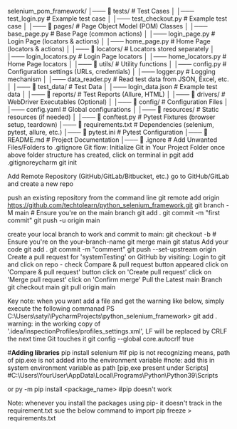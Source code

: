 selenium_pom_framework/
│─── 📂 tests/                  # Test Cases
│    │─── test_login.py         # Example test case
│    │─── test_checkout.py      # Example test case
│
│─── 📂 pages/                  # Page Object Model (POM) Classes
│    │─── base_page.py          # Base Page (common actions)
│    │─── login_page.py         # Login Page (locators & actions)
│    │─── home_page.py          # Home Page (locators & actions)
│
│─── 📂 locators/               # Locators stored separately
│    │─── login_locators.py     # Login Page locators
│    │─── home_locators.py      # Home Page locators
│
│─── 📂 utils/                  # Utility functions
│    │─── config.py             # Configuration settings (URLs, credentials)
│    │─── logger.py             # Logging mechanism
│    │─── data_reader.py        # Read test data from JSON, Excel, etc.
│
│─── 📂 test_data/              # Test Data
│    │─── login_data.json       # Example test data
│
│─── 📂 reports/                # Test Reports (Allure, HTML)
│
│─── 📂 drivers/                # WebDriver Executables (Optional)
│
│─── 📂 config/                 # Configuration Files
│    │─── config.yaml           # Global configurations
│
│─── 📂 resources/              # Static resources (if needed)
│
│─── 📜 conftest.py             # Pytest Fixtures (browser setup, teardown)
│─── 📜 requirements.txt        # Dependencies (selenium, pytest, allure, etc.)
│─── 📜 pytest.ini              # Pytest Configuration
│─── 📜 README.md               # Project Documentation
│─── 📜 .ignore                 # Add Unwanted Files/Folders to .gitignore
Git flow: 
Initialize Git in Your Project Folder
    once above folder structure has created, click on terminal in pgit add .gitignoreycharm
    git init

Add Remote Repository (GitHub/GitLab/Bitbucket, etc.)
    go to GitHub/GitLab and create a new repo

push an existing repository from the command line
    git remote add origin https://github.com/techtolearn/python_selenium_framework.git
    git branch -M main  # Ensure you're on the main branch
    git add .
    git commit -m "first commit"
    git push -u origin main
    
create your local branch to work and commit to main:
    git checkout -b <your-branch-name>   # Ensure you're on the your-branch-name
    git merge main
    git status
    Add your code
    git add .
    git commit -m "comment"
    git push --set-upstream origin <your-branch-name>
Create a pull request for 'systemTesting' on GitHub by visiting:
Login to git and click on repo - check Compare & pull request button appeared
     click on 'Compare & pull request' button
     click on 'Create pull request'
     click on 'Merge pull request'
     click on 'Confirm merge'
 Pull the Latest main Branch    
    git checkout main
    git pull origin main

Key note:
when you want add a file and get the warning like below, simply execute the following commanad
PS C:\Users\satyi\PycharmProjects\python_selenium_framework> git add .
warning: in the working copy of '.idea/inspectionProfiles/profiles_settings.xml', LF will be replaced by CRLF the next time Git touches it
    git config --global core.autocrlf true



#****************************Adding libraries****************************
    pip install selenium 
#if pip is not recognizing means, path of pip.exe is not added into the environment variable
#note: add this in system environment variable as path [pip,exe present under Scripts]
#C:\Users\YourUser\AppData\Local\Programs\Python\Python39\Scripts

or 
    py -m pip install <package_name>  #pip doesn't work


Note: whenever you install the packages using pip- it doesn't track in the requirement.txt
sue the below command to import
    pip freeze > requirements.txt